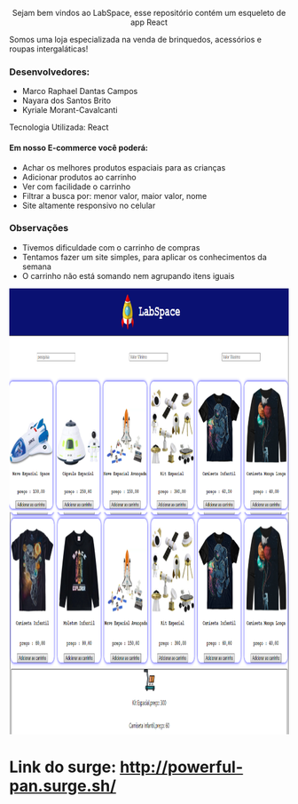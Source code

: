 <p align="center">Sejam bem vindos ao LabSpace, esse repositório contém um esqueleto de app React</p>

<p>Somos uma loja especializada na venda de brinquedos, acessórios e roupas intergaláticas!</P>

<h3>Desenvolvedores:</h3>

* Marco Raphael Dantas Campos
* Nayara dos Santos Brito 
* Kyriale Morant-Cavalcanti 
<p>Tecnologia Utilizada: React</p>

<h4>Em nosso E-commerce você poderá:</h4>

* Achar os melhores produtos espaciais para as crianças
* Adicionar produtos ao carrinho
* Ver com facilidade o carrinho
* Filtrar a busca por: menor valor, maior valor, nome
* Site altamente responsivo no celular

<h3> Observações</h3>
    
* Tivemos dificuldade com o carrinho de compras
* Tentamos fazer um site simples, para aplicar os conhecimentos da semana
* O carrinho não está somando nem agrupando itens iguais

<div align="center">
    <img src="imagens-print/screenshot_1.png" height="400" alt="Screenshot"/> 
</div>
<div align="center">
    <img src="imagens-print/screenshot_2.png" height="400" alt="Screenshot"/>
</div>


# Link do surge: http://powerful-pan.surge.sh/